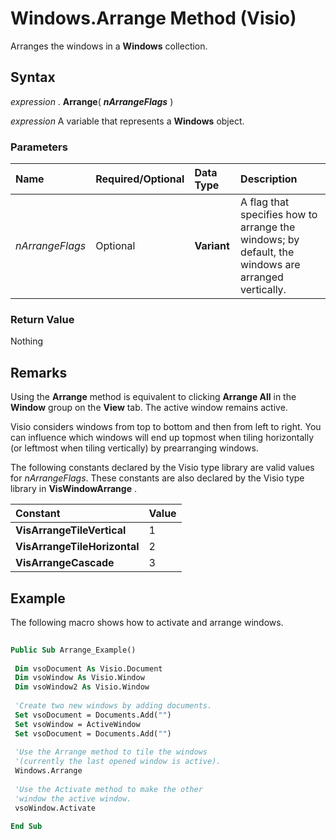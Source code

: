 
# Windows.Arrange Method (Visio)

Arranges the windows in a  **Windows** collection.


## Syntax

 _expression_ . **Arrange**( **_nArrangeFlags_** )

 _expression_ A variable that represents a **Windows** object.


### Parameters



|**Name**|**Required/Optional**|**Data Type**|**Description**|
|:-----|:-----|:-----|:-----|
| _nArrangeFlags_|Optional| **Variant**|A flag that specifies how to arrange the windows; by default, the windows are arranged vertically.|

### Return Value

Nothing


## Remarks

Using the  **Arrange** method is equivalent to clicking **Arrange All** in the **Window** group on the **View** tab. The active window remains active.

Visio considers windows from top to bottom and then from left to right. You can influence which windows will end up topmost when tiling horizontally (or leftmost when tiling vertically) by prearranging windows.

The following constants declared by the Visio type library are valid values for  _nArrangeFlags_. These constants are also declared by the Visio type library in  **VisWindowArrange** .



|**Constant**|**Value**|
|:-----|:-----|
| **VisArrangeTileVertical**|1|
| **VisArrangeTileHorizontal**|2|
| **VisArrangeCascade**|3|

## Example

The following macro shows how to activate and arrange windows.


```vb
 
Public Sub Arrange_Example() 
 
 Dim vsoDocument As Visio.Document 
 Dim vsoWindow As Visio.Window 
 Dim vsoWindow2 As Visio.Window 
 
 'Create two new windows by adding documents. 
 Set vsoDocument = Documents.Add("") 
 Set vsoWindow = ActiveWindow 
 Set vsoDocument = Documents.Add("") 
 
 'Use the Arrange method to tile the windows 
 '(currently the last opened window is active). 
 Windows.Arrange 
 
 'Use the Activate method to make the other 
 'window the active window. 
 vsoWindow.Activate 
 
End Sub
```

